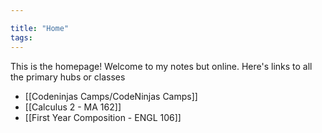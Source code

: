 ```yaml
---

title: "Home"
tags:
---
```

This is the homepage! Welcome to my notes but online. Here's links to all the primary hubs or classes
- [[Codeninjas Camps/CodeNinjas Camps]]
- [[Calculus 2 - MA 162]]
- [[First Year Composition - ENGL 106]]